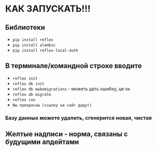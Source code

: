# КАК ЗАПУСКАТЬ!!!

## Библиотеки
- `pip install reflex`
- `pip install alembic`
- `pip install reflex-local-auth`

## В терминале/командной строке вводите
- `reflex init`
- `reflex db init`
- `reflex db makemigrations` - можеть дать ошибку, це ок
- `reflex db migrate`
- `reflex run`
- `Вы прекрасны (ссылку на сайт дадут)`

### Базу данных можете удалить, сгенерится новая, чистая

## Желтые надписи - норма, связаны с будущими апдейтами

